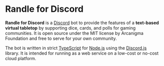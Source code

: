 # Randle for Discord

**Randle for Discord** is a [Discord](https://discord.com) bot to provide the features of a **text-based virtual tabletop** by supporting dice, cards, and polls for gaming communities. It is open source under the MIT license by Arcanigma Foundation and free to serve for your own community.

The bot is written in strict [TypeScript](https://www.typescriptlang.org/) for [Node.js](https://nodejs.org/en/) using the [Discord.js](https://discord.js.org) library. It is intended for running as a web service on a low-cost or no-cost cloud platform.
